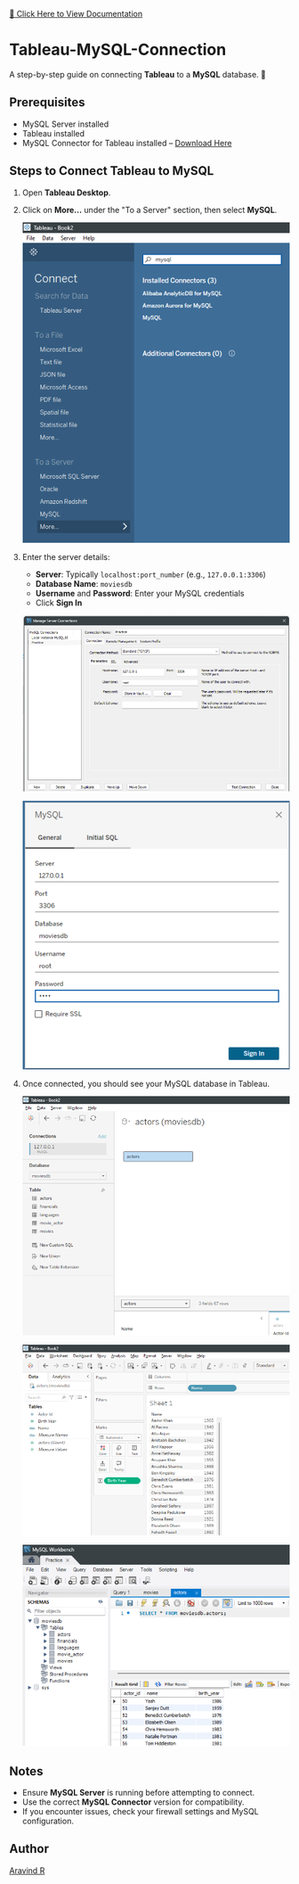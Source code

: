[📌 Click Here to View Documentation](https://aravaravind.github.io/Tableau-MySQL-Connection/)
# Tableau-MySQL-Connection

A step-by-step guide on connecting **Tableau** to a **MySQL** database. 🚀  

## Prerequisites  

- MySQL Server installed  
- Tableau installed  
- MySQL Connector for Tableau installed – [Download Here](https://dev.mysql.com/downloads/connector/odbc/)  

## Steps to Connect Tableau to MySQL  

1. Open **Tableau Desktop**.  
2. Click on **More...** under the "To a Server" section, then select **MySQL**.  

   ![Get Data from MySQL](Images/1.png)  

3. Enter the server details:  
   - **Server**: Typically `localhost:port_number` (e.g., `127.0.0.1:3306`)  
   - **Database Name**: `moviesdb`  
   - **Username** and **Password**: Enter your MySQL credentials  
   - Click **Sign In**  

   ![MySQL Server Details](Images/2.png)  

   ![Enter Server Details](Images/3.png)  

4. Once connected, you should see your MySQL database in Tableau.  

   ![Successful Database Connection in Tableau](Images/4.png)  

   ![Tableau Data Source View](Images/5.png)  

   ![MySQL Workbench Showing Connected Database](Images/6.png)  

## Notes  

- Ensure **MySQL Server** is running before attempting to connect.  
- Use the correct **MySQL Connector** version for compatibility.  
- If you encounter issues, check your firewall settings and MySQL configuration.  

## Author  

[Aravind R](https://linkedin.com/in/arav-r)  
